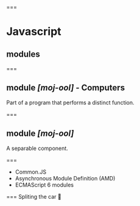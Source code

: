 ===
# Javascript
## modules

===
## module _[moj-ool]_ - Computers
Part of a program that performs a distinct function.

===
## module _[moj-ool]_
A separable component.

===
- Common.JS
- Asynchronous Module Definition (AMD)
- ECMAScript 6 modules

===
Spliting the car 🚗
